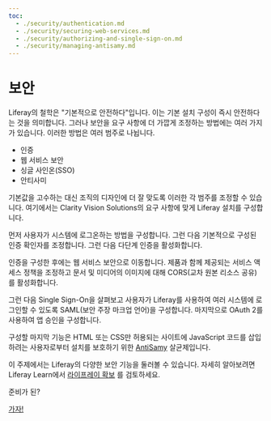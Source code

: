 ```yaml
---
toc:
  - ./security/authentication.md
  - ./security/securing-web-services.md
  - ./security/authorizing-and-single-sign-on.md
  - ./security/managing-antisamy.md
---
```

# 보안

Liferay의 철학은 "기본적으로 안전하다"입니다. 이는 기본 설치 구성이 즉시 안전하다는 것을 의미합니다. 그러나 보안을 요구 사항에 더 가깝게 조정하는 방법에는 여러 가지가 있습니다. 이러한 방법은 여러 범주로 나뉩니다.

- 인증
- 웹 서비스 보안
- 싱글 사인온(SSO)
- 안티사미

기본값을 고수하는 대신 조직의 디자인에 더 잘 맞도록 이러한 각 범주를 조정할 수 있습니다. 여기에서는 Clarity Vision Solutions의 요구 사항에 맞게 Liferay 설치를 구성합니다.

먼저 사용자가 시스템에 로그온하는 방법을 구성합니다. 그런 다음 기본적으로 구성된 인증 확인자를 조정합니다. 그런 다음 다단계 인증을 활성화합니다.

인증을 구성한 후에는 웹 서비스 보안으로 이동합니다. 제품과 함께 제공되는 서비스 액세스 정책을 조정하고 문서 및 미디어의 이미지에 대해 CORS(교차 원본 리소스 공유)를 활성화합니다.

그런 다음 Single Sign-On을 살펴보고 사용자가 Liferay를 사용하여 여러 시스템에 로그인할 수 있도록 SAML(보안 주장 마크업 언어)을 구성합니다. 마지막으로 OAuth 2를 사용하여 앱 승인을 구성합니다.

구성할 마지막 기능은 HTML 또는 CSS만 허용되는 사이트에 JavaScript 코드를 삽입하려는 사용자로부터 설치를 보호하기 위한 [AntiSamy](https://owasp.org/www-project-antisamy) 살균제입니다.

이 주제에서는 Liferay의 다양한 보안 기능을 둘러볼 수 있습니다. 자세히 알아보려면 Liferay Learn에서 [라이프레이 확보](https://learn.liferay.com/w/dxp/installation-and-upgrades/securing-liferay) 를 검토하세요.

준비가 된?

[가자!](./security/authentication.md)
